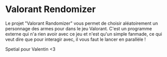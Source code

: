 # Valorant Rendomizer

Le projet "Valorant Randomizer" vous permet de choisir aléatoirement un personnage des armes pour dans le jeu Valorant. C'est un programme externe qui n'a rien avoir avec ce jeu et n'est qu'un simple fanmade, ce qui veut dire que pour interagir avec, il vous faut le lancer en parallèle !

Spetial pour Valentin <3
